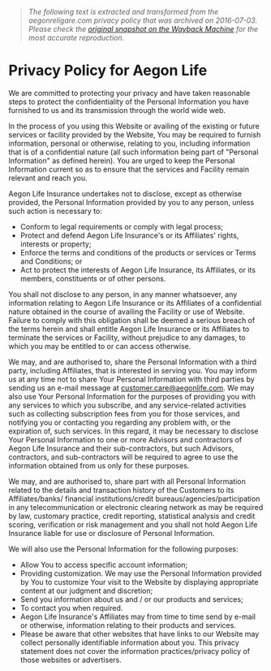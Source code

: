 > *The following text is extracted and transformed from the aegonreligare.com privacy policy that was archived on 2016-07-03. Please check the [original snapshot on the Wayback Machine](https://web.archive.org/web/20160703025626id_/https%3A//www.aegonlife.com/privacy-policy) for the most accurate reproduction.*

# Privacy Policy for Aegon Life

We are committed to protecting your privacy and have taken reasonable steps to protect the confidentiality of the Personal Information you have furnished to us and its transmission through the world wide web.

In the process of you using this Website or availing of the existing or future services or facility provided by the Website, You may be required to furnish information, personal or otherwise, relating to you, including information that is of a confidential nature (all such information being part of "Personal Information" as defined herein). You are urged to keep the Personal Information current so as to ensure that the services and Facility remain relevant and reach you.

Aegon Life Insurance undertakes not to disclose, except as otherwise provided, the Personal Information provided by you to any person, unless such action is necessary to:

  * Conform to legal requirements or comply with legal process;
  * Protect and defend Aegon Life Insurance's or its Affiliates' rights, interests or property;
  * Enforce the terms and conditions of the products or services or Terms and Conditions; or
  * Act to protect the interests of Aegon Life Insurance, its Affiliates, or its members, constituents or of other persons.



You shall not disclose to any person, in any manner whatsoever, any information relating to Aegon Life Insurance or its Affiliates of a confidential nature obtained in the course of availing the Facility or use of Website. Failure to comply with this obligation shall be deemed a serious breach of the terms herein and shall entitle Aegon Life Insurance or its Affiliates to terminate the services or Facility, without prejudice to any damages, to which you may be entitled to or can access otherwise.

We may, and are authorised to, share the Personal Information with a third party, including Affiliates, that is interested in serving you. You may inform us at any time not to share Your Personal Information with third parties by sending us an e-mail message at [customer.care@aegonlife.com](mailto:customer.care@aegonlife.com). We may also use Your Personal Information for the purposes of providing you with any services to which you subscribe, and any service-related activities such as collecting subscription fees from you for those services, and notifying you or contacting you regarding any problem with, or the expiration of, such services. In this regard, it may be necessary to disclose Your Personal Information to one or more Advisors and contractors of Aegon Life Insurance and their sub-contractors, but such Advisors, contractors, and sub-contractors will be required to agree to use the information obtained from us only for these purposes.

We may, and are authorised to, share part with all Personal Information related to the details and transaction history of the Customers to its Affiliates/banks/ financial institutions/credit bureaus/agencies/participation in any telecommunication or electronic clearing network as may be required by law, customary practice, credit reporting, statistical analysis and credit scoring, verification or risk management and you shall not hold Aegon Life Insurance liable for use or disclosure of Personal Information.

We will also use the Personal Information for the following purposes:

  * Allow You to access specific account information;
  * Providing customization. We may use the Personal Information provided by You to customize Your visit to the Website by displaying appropriate content at our judgment and discretion;
  * Send you information about us and / or our products and services;
  * To contact you when required.
  * Aegon Life Insurance's Affiliates may from time to time send by e-mail or otherwise, information relating to their products and services.
  * Please be aware that other websites that have links to our Website may collect personally identifiable information about you. This privacy statement does not cover the information practices/privacy policy of those websites or advertisers.


